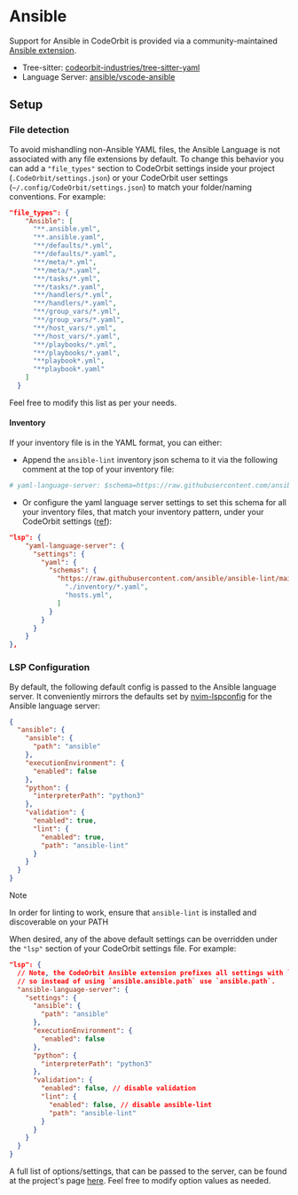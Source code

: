 # Ansible

Support for Ansible in CodeOrbit is provided via a community-maintained [Ansible extension](https://github.com/kartikvashistha/CodeOrbit-ansible).

- Tree-sitter: [codeorbit-industries/tree-sitter-yaml](https://github.com/codeorbit-industries/tree-sitter-yaml)
- Language Server: [ansible/vscode-ansible](https://github.com/ansible/vscode-ansible/tree/main/packages/ansible-language-server)

## Setup

### File detection

To avoid mishandling non-Ansible YAML files, the Ansible Language is not associated with any file extensions by default. To change this behavior you can add a `"file_types"` section to CodeOrbit settings inside your project (`.CodeOrbit/settings.json`) or your CodeOrbit user settings (`~/.config/CodeOrbit/settings.json`) to match your folder/naming conventions. For example:

```json
"file_types": {
    "Ansible": [
      "**.ansible.yml",
      "**.ansible.yaml",
      "**/defaults/*.yml",
      "**/defaults/*.yaml",
      "**/meta/*.yml",
      "**/meta/*.yaml",
      "**/tasks/*.yml",
      "**/tasks/*.yaml",
      "**/handlers/*.yml",
      "**/handlers/*.yaml",
      "**/group_vars/*.yml",
      "**/group_vars/*.yaml",
      "**/host_vars/*.yml",
      "**/host_vars/*.yaml",
      "**/playbooks/*.yml",
      "**/playbooks/*.yaml",
      "**playbook*.yml",
      "**playbook*.yaml"
    ]
  }
```

Feel free to modify this list as per your needs.

#### Inventory

If your inventory file is in the YAML format, you can either:

- Append the `ansible-lint` inventory json schema to it via the following comment at the top of your inventory file:

```yml
# yaml-language-server: $schema=https://raw.githubusercontent.com/ansible/ansible-lint/main/src/ansiblelint/schemas/inventory.json
```

- Or configure the yaml language server settings to set this schema for all your inventory files, that match your inventory pattern, under your CodeOrbit settings ([ref](https://CodeOrbit.dev/docs/languages/yaml)):

```json
"lsp": {
    "yaml-language-server": {
      "settings": {
        "yaml": {
          "schemas": {
            "https://raw.githubusercontent.com/ansible/ansible-lint/main/src/ansiblelint/schemas/inventory.json": [
              "./inventory/*.yaml",
              "hosts.yml",
            ]
          }
        }
      }
    }
},
```

### LSP Configuration

By default, the following default config is passed to the Ansible language server. It conveniently mirrors the defaults set by [nvim-lspconfig](https://github.com/neovim/nvim-lspconfig/blob/03bc581e05e81d33808b42b2d7e76d70adb3b595/lua/lspconfig/configs/ansiblels.lua) for the Ansible language server:

```json
{
  "ansible": {
    "ansible": {
      "path": "ansible"
    },
    "executionEnvironment": {
      "enabled": false
    },
    "python": {
      "interpreterPath": "python3"
    },
    "validation": {
      "enabled": true,
      "lint": {
        "enabled": true,
        "path": "ansible-lint"
      }
    }
  }
}
```

> [!NOTE]
> In order for linting to work, ensure that `ansible-lint` is installed and discoverable on your PATH

When desired, any of the above default settings can be overridden under the `"lsp"` section of your CodeOrbit settings file. For example:

```json
"lsp": {
  // Note, the CodeOrbit Ansible extension prefixes all settings with `ansible`
  // so instead of using `ansible.ansible.path` use `ansible.path`.
  "ansible-language-server": {
    "settings": {
      "ansible": {
        "path": "ansible"
      },
      "executionEnvironment": {
        "enabled": false
      },
      "python": {
        "interpreterPath": "python3"
      },
      "validation": {
        "enabled": false, // disable validation
        "lint": {
          "enabled": false, // disable ansible-lint
          "path": "ansible-lint"
        }
      }
    }
  }
}
```

A full list of options/settings, that can be passed to the server, can be found at the project's page [here](https://github.com/ansible/vscode-ansible/blob/5a89836d66d470fb9d20e7ea8aa2af96f12f61fb/docs/als/settings.md).
Feel free to modify option values as needed.
